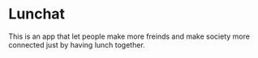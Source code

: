 # Lunchat

This is an app that let people make more freinds and make society more connected just by having lunch together.
